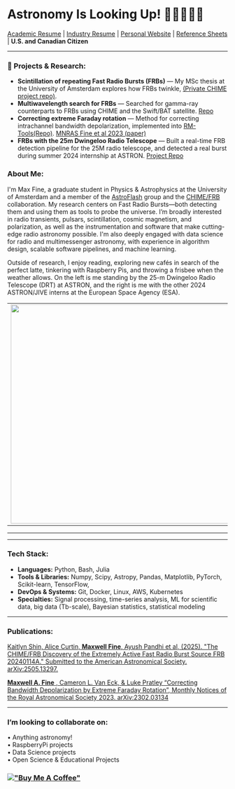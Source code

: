 <!-- steelblue, alpha=0.5, firebrick, orchid  https://colorbrewer2.org/#type=qualitative&scheme=Dark2&n=3 --> 
<!-- ..........~*~*~*~*~*~*~*~........... -->
<!-- astronomy_is_looking_up_42069! -->
<!-- ..........~*~*~*~*~*~*~*~........... -->

# Astronomy Is Looking Up! 🧙‍♂️🐚📡💫 
<a href="https://afinemax.github.io/afinemax1/afinemax_resume.pdf" target="_blank">Academic Resume</a> | <a href="https://afinemax.github.io/afinemax1/afinemax_datascience_python_dev_cv.pdf" target="_blank">Industry Resume</a> | [Personal Website](https://afinemax.github.io/afinemax1/) | [Reference Sheets](https://github.com/afinemax/dev-reference/) |  **U.S. and Canadian Citizen** <br>

---

### 🔭 Projects & Research:  
-  **Scintillation of repeating Fast Radio Bursts (FRBs)** — My MSc thesis at the University of Amsterdam explores how FRBs twinkle, [(Private CHIME project repo)](https://github.com/CHIMEFRB/chime_repeaters_scintillation).  
-  **Multiwavelength search for FRBs** — Searched for gamma-ray counterparts to FRBs using CHIME and the Swift/BAT satellite. [Repo](https://github.com/afinemax/swift-bat) 
-  **Correcting extreme Faraday rotation** — Method for correcting intrachannel bandwidth depolarization, implemented into [RM-Tools(Repo)](https://github.com/CIRADA-Tools/RM-Tools). [MNRAS Fine et al 2023 (paper)](https://arxiv.org/abs/2302.03134) 
-  **FRBs with the 25m Dwingeloo Radio Telescope** — Built a real-time FRB detection pipeline for the 25M radio telescope, and detected a real burst during summer 2024 internship at ASTRON. [Project Repo](https://github.com/afinemax/Astron_2024)


### About Me:


I'm Max Fine, a graduate student in Physics & Astrophysics at the University of Amsterdam and a member of the [AstroFlash](https://astroflash-frb.github.io/) group and the [CHIME/FRB](https://www.chime-frb.ca/) collaboration. My research centers on Fast Radio Bursts—both detecting them and using them as tools to probe the universe. I’m broadly interested in radio transients, pulsars, scintillation, cosmic magnetism, and polarization, as well as the instrumentation and software that make cutting-edge radio astronomy possible. I'm also deeply engaged with data science for radio and multimessenger astronomy, with experience in algorithm design, scalable software pipelines, and machine learning.

Outside of research, I enjoy reading, exploring new cafés in search of the perfect latte, tinkering with Raspberry Pis, and throwing a frisbee when the weather allows. On the left is me standing by the 25-m Dwingeloo Radio Telescope (DRT) at ASTRON, and the right is me with the other 2024 ASTRON/JIVE interns at the European Space Agency (ESA).

<table>
  <tr>
    <td style="text-align: center;">
      <img src="https://afinemax.github.io/afinemax1/astron_summer_2024_photos/instagram_cropped_01.jpg"  width="500">
    </td>
    <td style="text-align: center;">
      <img src="https://afinemax.github.io/afinemax1/astron_summer_2024_photos/instagram_cropped_02.jpg"  width="500">
    </td>
  </tr>
</table>


---


<!--

On the left is me with the other summer students at ASTRON this summer, the real adventure is the friends we make along the way! On the right is a photo of me operating the 25m Dwingeloo Radio Telescope, which I used for my research project. 

<table>
  <tr>
    <td style="text-align: center;">
      <img src="https://afinemax.github.io/afinemax1/astron_summer_2024_photos/IMG_20240705_104342.jpg" alt="The real adventure is the friends you make along the way" width="500">
    </td>
    <td style="text-align: center;">
      <img src="https://afinemax.github.io/afinemax1/images/max_25m_1.jpg" alt="This is me operating the 25m Dwingeloo Radio Telescope" height="375">
    </td>
  </tr>
</table>
-->



---

### Tech Stack:
- **Languages:** Python, Bash, Julia
- **Tools & Libraries:** Numpy, Scipy, Astropy, Pandas, Matplotlib, PyTorch, Scikit-learn, TensorFlow, 
- **DevOps & Systems:** Git, Docker, Linux, AWS, Kubernetes
- **Specialties:** Signal processing, time-series analysis, ML for scientific data, big data (Tb-scale), Bayesian statistics, statistical modeling



---
### Publications:
[Kaitlyn Shin, Alice Curtin, **Maxwell Fine**, Ayush Pandhi et al, (2025). "The CHIME/FRB Discovery of the
Extremely Active Fast Radio Burst Source FRB 20240114A." Submitted to the American Astronomical Society.
arXiv:2505.13297.](https://arxiv.org/abs/2505.13297)


[**Maxwell A. Fine** , Cameron L. Van Eck, & Luke Pratley “Correcting Bandwidth Depolarization by Extreme Faraday Rotation”, Monthly Notices of the Royal Astronomical Society 2023. arXiv:2302.03134](https://arxiv.org/abs/2302.03134)


<!--
### Technical Skills:
I am highly skilled in <code>Python</code>, <code>Bash</code>, and <code>Linux</code>, with extensive experience using packages such as <code>Astropy</code>, <code>Fetch</code>, <code>HEAsoft</code>, <code>Matplotlib</code>, <code>Numpy</code>, <code>Pandas</code>, <code>Presto</code>, <code>Pytorch</code>, <code>RM-TOOLS</code>, <code>Scikit-Learn</code>, <code>Scipy</code>, <code>TensorFlow</code>, and <code>Xspec</code>. I have expertise in Bayesian analysis, time-series analysis, algorithm development, Convolutional Neural Networks (CNNs), Fourier analysis, signal processing, machine learning, deep learning, big data (Tb Scale), <code>Git</code>, <code>Docker</code>, and scientific computing.

I have hands-on experience with <code>RaspberryPi</code> projects and moderate knowledge of <code>C++</code>, <code>Julia</code>, <code>SQL</code>, <code>Kubernetes</code>, cloud computing platforms such as <code>AWS</code>, and High-Performance Computing (HPC) environments. 

I have contributed significantly to the open-source scientific <code>Python</code> package <code>RM-TOOLS</code>, resulting in a published first author [scientific paper in the Monthly Notices of the Royal Astronomy Society](https://ui.adsabs.harvard.edu/abs/2023MNRAS.520.4822F/abstract). 



<!--
🔭 I’m currently working on:<br>
•  Searching for Gamma-rays from FRBs using SWIFT/BAT & GUANO
-->
---
### I’m looking to collaborate on:<br>
•  Anything astronomy!<br>
•  RaspberryPi projects<br>
•  Data Science projects<br>
•  Open Science & Educational Projects<br>




<!--
# 🧙‍♂️🐚📡💫 About Me:

🔗 Check out my perosnal website [here!](https://afinemax.github.io/afinemax1/) <br> 

🔭 I’m currently working on:<br>        •  Searching for Gamma-rays from FRBs using SWIFT/BAT & GUANO<br><br>👯 I’m looking to collaborate on<br>        •  Anything astronomy!<br>        •  RaspberryPi projects<br>        •  Basic Algorithm trading <br><br><br>💬 Ask me about<br>        •  My research!<br>

 I care deeply about science advocacy and believe that it’s essential to share the wonder and importance of science with the broader community.


[!["Buy Me A Coffee"](https://www.buymeacoffee.com/assets/img/custom_images/orange_img.png)](https://www.buymeacoffee.com/afinemax)

📊 GitHub Stats: <br>
![](https://github-readme-streak-stats.herokuapp.com/?user=afinemax&theme=dark&hide_border=true)<br/>

![](https://komarev.com/ghpvc/?username=afinemax&color=blueviolet)
-->


### [!["Buy Me A Coffee"](https://www.buymeacoffee.com/assets/img/custom_images/orange_img.png)](https://www.buymeacoffee.com/afinemax) 


<!--
### ✍️ Random Dev Quote
![](https://quotes-github-readme.vercel.app/api?type=horizontal&theme=radical)

---
[![](https://visitcount.itsvg.in/api?id=afinemax&icon=0&color=0)](https://visitcount.itsvg.in)

<!-- Proudly created with GPRM ( https://gprm.itsvg.in ) -->
